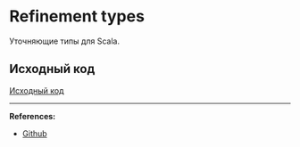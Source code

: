 # Refinement types

Уточняющие типы для Scala.

## Исходный код

[Исходный код](https://gitflic.ru/project/artemkorsakov/scalabook/blob?file=examples%2Fsrc%2Fmain%2Fscala%2Flibs%2Fhttp4s%2FPingApp.scala&plain=1)


---

**References:**
- [Github](https://github.com/fthomas/refined)

